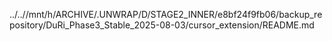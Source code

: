 ../..//mnt/h/ARCHIVE/.UNWRAP/D/STAGE2_INNER/e8bf24f9fb06/backup_repository/DuRi_Phase3_Stable_2025-08-03/cursor_extension/README.md